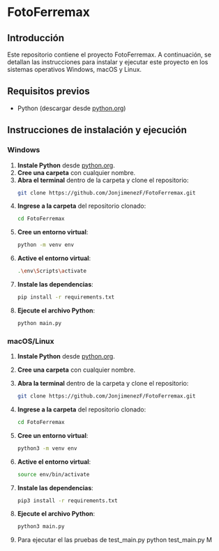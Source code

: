 # FotoFerremax

## Introducción
Este repositorio contiene el proyecto FotoFerremax. A continuación, se detallan las instrucciones para instalar y ejecutar este proyecto en los sistemas operativos Windows, macOS y Linux.

## Requisitos previos
- Python (descargar desde [python.org](https://www.python.org/))

## Instrucciones de instalación y ejecución

### Windows

1. **Instale Python** desde [python.org](https://www.python.org/).
2. **Cree una carpeta** con cualquier nombre.
3. **Abra el terminal** dentro de la carpeta y clone el repositorio:
    ```sh
    git clone https://github.com/JonjimenezF/FotoFerremax.git
    ```
4. **Ingrese a la carpeta** del repositorio clonado:
    ```sh
    cd FotoFerremax
    ```
5. **Cree un entorno virtual**:
    ```sh
    python -m venv env
    ```
6. **Active el entorno virtual**:
    ```sh
    .\env\Scripts\activate
    ```
7. **Instale las dependencias**:
    ```sh
    pip install -r requirements.txt
    ```
8. **Ejecute el archivo Python**:
    ```sh
    python main.py
    ```

### macOS/Linux

1. **Instale Python** desde [python.org](https://www.python.org/).
2. **Cree una carpeta** con cualquier nombre.
3. **Abra la terminal** dentro de la carpeta y clone el repositorio:
    ```sh
    git clone https://github.com/JonjimenezF/FotoFerremax.git
    ```
4. **Ingrese a la carpeta** del repositorio clonado:
    ```sh
    cd FotoFerremax
    ```
5. **Cree un entorno virtual**:
    ```sh
    python3 -m venv env
    ```
6. **Active el entorno virtual**:
    ```sh
    source env/bin/activate
    ```
7. **Instale las dependencias**:
    ```sh
    pip3 install -r requirements.txt
    ```
8. **Ejecute el archivo Python**:
    ```sh
    python3 main.py
    ```

9. Para ejecutar el las pruebas de test_main.py
    python test_main.py
M    
